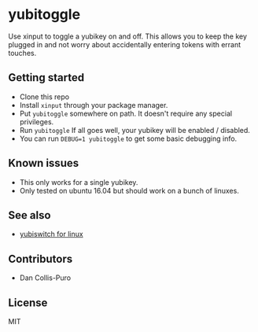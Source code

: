# yubitoggle

Use xinput to toggle a yubikey on and off. This allows you to keep the key
plugged in and not worry about accidentally entering tokens with errant
touches.

## Getting started

- Clone this repo
- Install `xinput` through your package manager.
- Put `yubitoggle` somewhere on path. It doesn't require any special privileges.
- Run `yubitoggle` If all goes well, your yubikey will be enabled / disabled.
- You can run `DEBUG=1 yubitoggle` to get some basic debugging info.

## Known issues

- This only works for a single yubikey.
- Only tested on ubuntu 16.04 but should work on a bunch of linuxes.

## See also

- [yubiswitch for linux](https://github.com/gsstark/yubiswitch-for-linux)

## Contributors

- Dan Collis-Puro

## License

MIT
